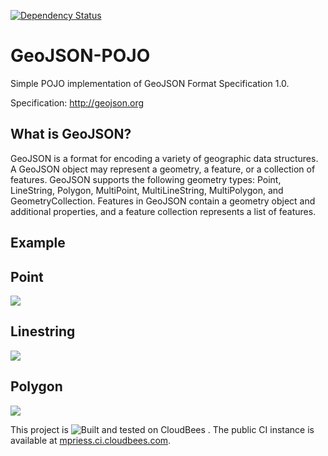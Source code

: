 [![Dependency Status](https://www.versioneye.com/user/projects/50466efa9a9d4a0002001162#dialog_dependency_badge)](https://www.versioneye.com/user/projects/50466efa9a9d4a0002001162)


GeoJSON-POJO
==================
Simple POJO implementation of GeoJSON Format Specification 1.0.

Specification: http://geojson.org


What is GeoJSON?
-------
GeoJSON is a format for encoding a variety of geographic data structures. A GeoJSON object may represent a geometry,
a feature, or a collection of features. GeoJSON supports the following geometry types: Point, LineString, Polygon, MultiPoint, MultiLineString, MultiPolygon, and GeometryCollection. Features in GeoJSON contain a geometry object and additional properties, and a feature collection represents a list of features.

Example
-------

Point
------
<img src="http://mpriess.com/images/blog/point.png" />

Linestring
------
<img src="http://mpriess.com/images/blog/linestring.png" />


Polygon
------
<img src="http://mpriess.com/images/blog/polygon.png" />


This project is ![Built and tested on CloudBees](http://static-www.cloudbees.com/images/badges/CBbadge_builton_125.png) . The public CI instance is available at [mpriess.ci.cloudbees.com](https://mpriess.ci.cloudbees.com/).
